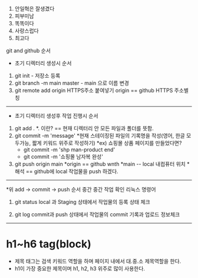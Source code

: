 1. 안일혁은 잘생겼다
2. 피부미남
3. 똑똑이다
4. 사랑스럽다
5. 최고다

git and github 순서
* 초기 디렉터리 생성시 순서
1. git init - 저장소 등록
2. git branch -m main
        master - main 으로 이름 변경
3. git remote add origin HTTPS주소 붙여넣기
    origin == github HTTPS 주소별칭
----------------------------------------------
* 초기 디렉터리 생성후 작업 진행시 순서

1. git add .
    *. 이란? == 현재 디렉터리 안 모든 파일과 폴더를 뜻함.
2. git commit -m 'message'
    *현재 스테이징된 파일의 기록명을 작성(영어, 한글 모두가능, 짧게 키워드 위주로 작성하기)
    *ex) 쇼핑몰 상품 페이지를 만들었다면?
    *    git commit -m 'shp man-product end'
    *    git commit -m '쇼핑몰 남자복 완성'
3. git push origin main
    *origin == github wnth
    *main -- local 내컴퓨터 위치
    *해석 == github에 local 작업물을 push 하겠다.
-----------------------------------------------
*위 add -> commit -> push 순서 중간 중간 작업 확인 리눅스 명령어

1. git status 
    local 과 Staging 상태에서 작업물의 등록 상태 체크

2. git log
    commit과 push 상태에서 작업물의 commit 기록과 업로드 정보체크

-----------------------------------------------

# h1~h6 tag(block)
* 제목 태그는 검색 키워드 역할을 하며 페이지 내에서 대.중.소 제목역할을 한다.
* h1이 가장 중요한 제목이며 h1, h2, h3 위주로 많이 사용한다.